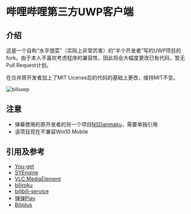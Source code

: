 # 哔哩哔哩第三方UWP客户端

## 介绍
这是一个自称“水平很菜”（实际上非常厉害）的“半个开发者”写的UWP项目的fork。由于本人不喜欢考虑程序的兼容性，因此将会大幅度更改已有代码，暂无Pull Request计划。

在合并原开发者加上了MIT License后的代码的基础上更改，维持MIT不变。

![biliuwp](https://i.loli.net/2018/12/20/5c1bb55577b8e.png)

## 注意
* 弹幕使用的原开发者的另一个项目[NSDanmaku](https://github.com/xiaoyaocz/NSDanmaku)，需要单独引用
* 该项目现在不兼容Win10 Mobile

## 引用及参考
* [You-get](https://github.com/soimort/you-get)
* [SYEngine](https://github.com/amamiya/SYEngine)
* [VLC.MediaElement](https://github.com/kakone/VLC.MediaElement)
* [biliroku](https://github.com/zyzsdy/biliroku)
* [bilibili-service](https://github.com/WhiteBlue/bilibili-service)
* [弹弹Play](https://api.acplay.net/swagger/ui/index)
* [Biliplus](https://www.biliplus.com)